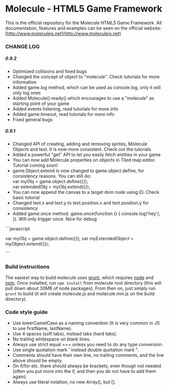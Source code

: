 Molecule - HTML5 Game Framework
===============================

This is the official repository for the Molecule HTML5 Game Framework. All
documentation, features and examples can be seen on the official website:
[http://www.moleculejs.net](http://www.moleculejs.net)

### CHANGE LOG

##### 0.9.2
- Optimized collisions and fixed bugs
- Changed the concept of object to "molecule". Check tutorials for more information
- Added game.log method, which can be used as console.log, only it will only log ones
- Added Molecule().ready() which encourages to use a "molecule" as starting point of your game
- Added events listening, read tutorials for more info
- Added game.timeout, read tutorials for more info
- Fixed general bugs

##### 0.9.1
- Changed API of creating, adding and removing sprites, Molecule Objects and text. It is now more consistent. Check out the tutorials
- Added a powerful "get" API to let you easily fetch entities in your game
- You can now add Molecule properties on objects in Tiled map editor. Tutorial coming soon!
- game.Object.extend is now changed to game.object.define, for consistency reasons. You can still do:<br> var myObj = game.object.define({});<br> var extendedObj = myObj.extend({});
- You can now append the canvas to a target dom node using ID. Check basic tutorial
- Changed text.x and text.y to text.position.x and text.position.y for consistency
- Added game.once method. game.once(function () { console.log('hey'); }). Will only trigger once. Nice for debug

´´´javascript

var myObj = game.object.define({});
var myExtendedObject = myObject.extend({});

´´´

### Build instructions

The easiest way to build molecule uses [grunt](http://gruntjs.com/), which requires [node](http://www.nodejs.org/) and [npm](https://npmjs.org/). Once installed, run ```npm install``` from molecule root directory (this will pull down about 30MB of node packages). From then on, just simply run ```grunt``` to build (it will create molecule.js and molecule.min.js on the build directory).

### Code style guide

- Use lowerCamelCase as a naming convention (It is very common in JS to use firstName, lastName).
- Use 4 spaces (soft tabs), instead tabs (hard tabs).
- No trailing whitespace on blank lines.
- Always use strict equal === unless you need to do any type conversion.
- Use single quotation mark ' instead double quotation mark ".
- Comments should have their own line, no trailing comments, and the line above should be empty.
- On if/for etc. there should always be brackets, even though not needed (often you put more into the if, and then you do not have to add them again).
- Always use literal notation, no new Array(), but [].
